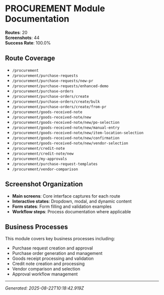 # PROCUREMENT Module Documentation

**Routes**: 20  
**Screenshots**: 44  
**Success Rate**: 100.0%

## Route Coverage

- `/procurement`
- `/procurement/purchase-requests`
- `/procurement/purchase-requests/new-pr`
- `/procurement/purchase-requests/enhanced-demo`
- `/procurement/purchase-orders`
- `/procurement/purchase-orders/create`
- `/procurement/purchase-orders/create/bulk`
- `/procurement/purchase-orders/create/from-pr`
- `/procurement/goods-received-note`
- `/procurement/goods-received-note/new`
- `/procurement/goods-received-note/new/po-selection`
- `/procurement/goods-received-note/new/manual-entry`
- `/procurement/goods-received-note/new/item-location-selection`
- `/procurement/goods-received-note/new/confirmation`
- `/procurement/goods-received-note/new/vendor-selection`
- `/procurement/credit-note`
- `/procurement/credit-note/new`
- `/procurement/my-approvals`
- `/procurement/purchase-request-templates`
- `/procurement/vendor-comparison`

## Screenshot Organization

- **Main screens**: Core interface captures for each route
- **Interactive states**: Dropdown, modal, and dynamic content
- **Form states**: Form filling and validation examples
- **Workflow steps**: Process documentation where applicable

## Business Processes

This module covers key business processes including:

- Purchase request creation and approval
- Purchase order generation and management  
- Goods receipt processing and validation
- Credit note creation and processing
- Vendor comparison and selection
- Approval workflow management

---

*Generated: 2025-08-22T10:18:42.919Z*

